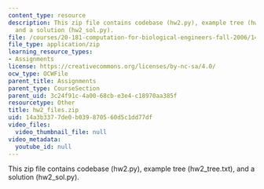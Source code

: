 ```yaml
---
content_type: resource
description: This zip file contains codebase (hw2.py), example tree (hw2_tree.txt),
  and a solution (hw2_sol.py).
file: /courses/20-181-computation-for-biological-engineers-fall-2006/14a3b3377de0b039870560d5c1dd77df_hw2_files.zip
file_type: application/zip
learning_resource_types:
- Assignments
license: https://creativecommons.org/licenses/by-nc-sa/4.0/
ocw_type: OCWFile
parent_title: Assignments
parent_type: CourseSection
parent_uid: 3c24f91c-4a00-68cb-e3e4-c18970aa385f
resourcetype: Other
title: hw2_files.zip
uid: 14a3b337-7de0-b039-8705-60d5c1dd77df
video_files:
  video_thumbnail_file: null
video_metadata:
  youtube_id: null
---
```

This zip file contains codebase (hw2.py), example tree (hw2_tree.txt), and a solution (hw2_sol.py).